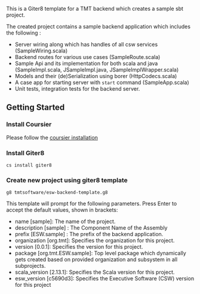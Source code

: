 This is a Giter8 template for a TMT backend which creates a sample sbt project.

The created project contains a sample backend application which includes the following :

* Server wiring along which has handles of all csw services (SampleWiring.scala)
* Backend routes for various use cases (SampleRoute.scala)
* Sample Api and its implementation for both scala and java (SampleImpl.scala, JSampleImpl.java, JSampleImplWrapper.scala)
* Models and their (de)Serialization using borer (HttpCodecs.scala)
* A case app for starting server with `start` command (SampleApp.scala)
* Unit tests, integration tests for the backend server.

## Getting Started

### Install Coursier
Please follow the [coursier installation](https://get-coursier.io/docs/cli-installation)

### Install Giter8

`cs install giter8`

### Create new project using giter8 template

`g8 tmtsoftware/esw-backend-template.g8`

This template will prompt for the following parameters. Press Enter to accept the default values, shown in brackets:

* name [sample]: The name of the project.
* description [sample] : The Component Name of the Assembly
* prefix [ESW.sample] : The prefix of the backend application.
* organization [org.tmt]: Specifies the organization for this project.
* version [0.0.1]: Specifies the version for this project.
* package [org.tmt.ESW.sample]: Top level package which dynamically gets created based on provided organization and subsystem in all subprojects.
* scala_version [2.13.1]: Specifies the Scala version for this project.
* esw_version [c5690d3]: Specifies the Executive Software (CSW) version for this project
